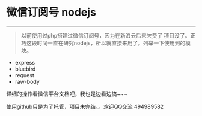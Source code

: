 # 微信订阅号 nodejs #



----------
>   以前使用过php搭建过微信订阅号，因为在新浪云后来欠费了 项目没了。正巧这段时间一直在研究nodejs，所以就直接来用了。列举一下使用到的模块。

- express
- bluebird
- request
- raw-body

详细的操作看微信平台文档吧，我也是边看边搞~~~

使用github只是为了托管，项目未完结。。欢迎QQ交流 494989582